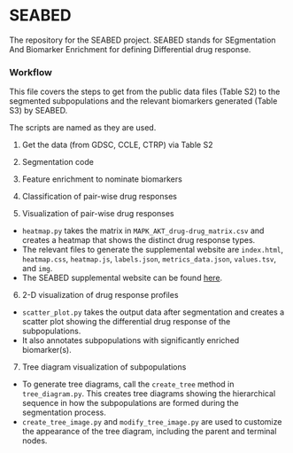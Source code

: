 # SEABED
The repository for the SEABED project. SEABED stands for SEgmentation And Biomarker Enrichment for defining Differential drug response.

### Workflow

This file covers the steps to get from the public data files (Table S2) to the segmented subpopulations and the relevant biomarkers generated (Table S3) by SEABED.

The scripts are named as they are used.

1. Get the data (from GDSC, CCLE, CTRP) via Table S2

2. Segmentation code

3. Feature enrichment to nominate biomarkers

4. Classification of pair-wise drug responses

5. Visualization of pair-wise drug responses
* `heatmap.py` takes the matrix in `MAPK_AKT_drug-drug_matrix.csv` and creates a heatmap that shows the distinct drug response types.
*  The relevant files to generate the supplemental website are `index.html`, `heatmap.css`, `heatmap.js`, `labels.json`, `metrics_data.json`,
`values.tsv`, and `img`.
* The SEABED supplemental website can be found [here](https://szen95.github.io/SEABED/).  

6. 2-D visualization of drug response profiles
* `scatter_plot.py` takes the output data after segmentation and creates a scatter plot showing the differential drug response of the subpopulations.
* It also annotates subpopulations with significantly enriched biomarker(s).

7. Tree diagram visualization of subpopulations
* To generate tree diagrams, call the `create_tree` method in `tree_diagram.py`. This creates tree diagrams showing the hierarchical sequence in how the subpopulations are formed during the segmentation process.
* `create_tree_image.py` and `modify_tree_image.py` are used to customize the appearance of the tree diagram, including the parent and terminal nodes.
